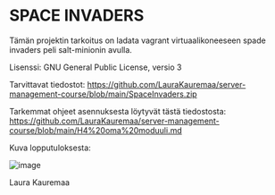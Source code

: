 # SPACE INVADERS 

Tämän projektin tarkoitus on ladata vagrant virtuaalikoneeseen spade invaders peli salt-minionin avulla.

Lisenssi: GNU General Public License, versio 3

Tarvittavat tiedostot:
https://github.com/LauraKauremaa/server-management-course/blob/main/SpaceInvaders.zip

Tarkemmat ohjeet asennuksesta löytyvät tästä tiedostosta:
https://github.com/LauraKauremaa/server-management-course/blob/main/H4%20oma%20moduuli.md 


Kuva lopputuloksesta:

![image](https://github.com/user-attachments/assets/df785c6b-3f7d-4dda-baa7-9075db857095)






Laura Kauremaa
